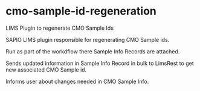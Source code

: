 # cmo-sample-id-regeneration
LIMS Plugin to regenerate CMO Sample Ids

SAPIO LIMS plugin responsible for regenerating CMO Sample ids. 

Run as part of the workdflow there Sample Info Records are attached.

Sends updated information in Sample Info Record in bulk to LimsRest to get new associated CMO Sample id. 

Informs user about changes needed in CMO Sample Info.

